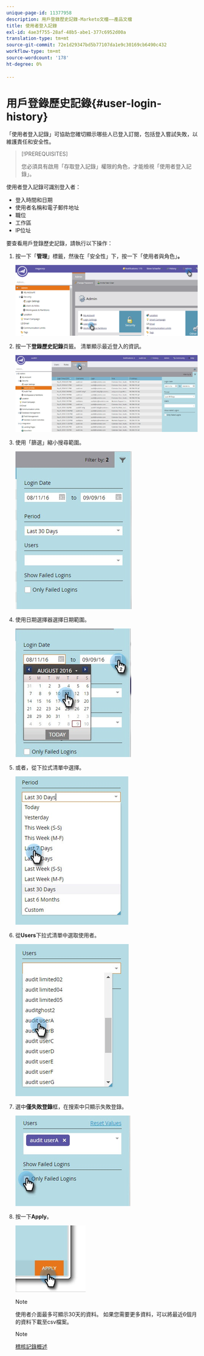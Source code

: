 ```yaml
---
unique-page-id: 11377958
description: 用戶登錄歷史記錄-Marketo文檔——產品文檔
title: 使用者登入記錄
exl-id: 4ae3f755-28af-48b5-abe1-377c6952d00a
translation-type: tm+mt
source-git-commit: 72e1d29347bd5b77107da1e9c30169cb6490c432
workflow-type: tm+mt
source-wordcount: '178'
ht-degree: 0%

---
```


# 用戶登錄歷史記錄{#user-login-history}

「使用者登入記錄」可協助您確切顯示哪些人已登入訂閱，包括登入嘗試失敗，以維護責任和安全性。

>[!PREREQUISITES]
>
>您必須具有啟用「存取登入記錄」權限的角色，才能檢視「使用者登入記錄」。

使用者登入記錄可識別登入者：

* 登入時間和日期
* 使用者名稱和電子郵件地址
* 職位
* 工作區
* IP位址

要查看用戶登錄歷史記錄，請執行以下操作：

1. 按一下「**管理**」標籤，然後在「安全性」下，按一下「使用者與角色」**。**

   ![](assets/image2016-7-12-9-3a2-3a31.png)

1. 按一下&#x200B;**登錄歷史記錄**&#x200B;頁籤。 清單顯示最近登入的資訊。

   ![](assets/login-history-tab.jpg)

1. 使用「篩選」縮小搜尋範圍。

   ![](assets/filter-main.jpg)

1. 使用日期選擇器選擇日期範圍。

   ![](assets/select-date-range-hand.jpg)

1. 或者，從下拉式清單中選擇。

   ![](assets/filter-select-from-dropdown.jpg)

1. 從&#x200B;**Users**&#x200B;下拉式清單中選取使用者。

   ![](assets/user-dropdown.jpg)

1. 選中&#x200B;**僅失敗登錄**&#x200B;框，在搜索中只顯示失敗登錄。

   ![](assets/only-failed-logins.jpg)

1. 按一下&#x200B;**Apply**。

   ![](assets/click-apply-real.jpg)

   >[!NOTE]
   >
   >使用者介面最多可顯示30天的資料。 如果您需要更多資料，可以將最近6個月的資料下載至csv檔案。

   >[!NOTE]
   >
   >[稽核記錄概述](/help/marketo/product-docs/administration/audit-trail/audit-trail-overview.md)
